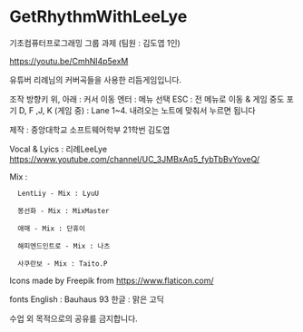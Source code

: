 # GetRhythmWithLeeLye
기초컴퓨터프로그래밍 그룹 과제 (팀원 : 김도엽 1인)

https://youtu.be/CmhNl4p5exM

유튜버 리례님의 커버곡들을 사용한 리듬게임입니다.

조작
 방향키 위, 아래 : 커서 이동
 엔터 : 메뉴 선택
 ESC : 전 메뉴로 이동 & 게임 중도 포기
 D, F ,J, K (게임 중) : Lane 1~4. 내려오는 노트에 맞춰서 누르면 됩니다


제작 : 중앙대학교 소프트웨어학부 21학번 김도엽

Vocal & Lyics : 리례LeeLye https://www.youtube.com/channel/UC_3JMBxAq5_fybTbBvYoveQ/

Mix :

      LentLiy - Mix : LyuU

      봉선화 - Mix : MixMaster
      
      애매 - Mix : 단휴이
      
      해피엔드인트로 - Mix : 나츠
      
      사쿠란보 - Mix : Taito.P

Icons made by Freepik from https://www.flaticon.com/

fonts
English : Bauhaus 93
한글 : 맑은 고딕

수업 외 목적으로의 공유를 금지합니다.
